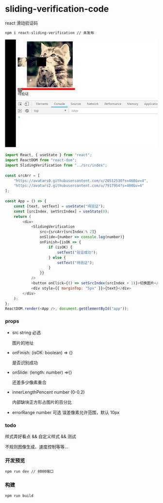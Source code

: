 # sliding-verification-code

react 滑动验证码

```bash
npm i react-sliding-verification // 未发布
```

![example](./example.gif)

```javascript
import React, { useState } from "react";
import ReactDOM from "react-dom";
import SlidingVerification from "../src/index";

const srcArr = [
    "https://avatars0.githubusercontent.com/u/20512530?s=460&v=4",
    "https://avatars2.githubusercontent.com/u/7917954?s=400&v=4"
];

const App = () => {
    const [text, setText] = useState("待验证");
    const [srcIndex, setSrcIndex] = useState(0);
    return (
        <div>
            <SlidingVerification
                src={srcArr[srcIndex % 2]}
                onSlide={number => console.log(number)}
                onFinish={isOK => {
                    if (isOK) {
                        setText("验证成功");
                    } else {
                        setText("待验证");
                    }
                }}
            />
            <button onClick={() => setSrcIndex(srcIndex + 1)}>切换图片</button>
            <div style={{ marginTop: "5px" }}>{text}</div>
        </div>
    );
};
ReactDOM.render(<App />, document.getElementById("app"));
```

### props

-   src string 必选

    图片的地址

-   onFinish: (isOK: boolean) => {}

    是否识别成功

-   onSlide: (length: number) =>{}

    还差多少像素重合

-   innerLengthPencent number (0-0.2)

    内部缺块正方形占图片的百分比

-   errorRange number 可选
    误差像素允许范围，默认 10px

### todo

样式弄好看点 && 自定义样式 && 测试

不规则图像生成、速度控制等等...

### 开发预览

```bash
npm run dev // 8000端口
```

### 构建

```bash
npm run build
```
